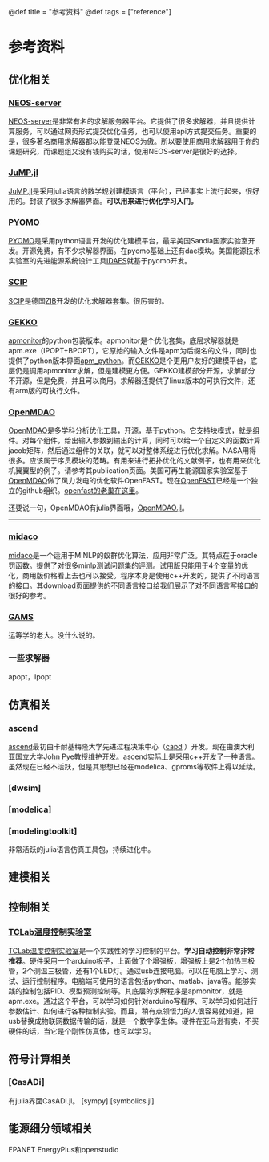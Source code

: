 @def title = "参考资料"
@def tags = ["reference"]

# 参考资料

## 优化相关

### [NEOS-server](https://neos-server.org/neos/)
[NEOS-server](https://neos-server.org/neos/)是非常有名的求解服务器平台。它提供了很多求解器，并且提供计算服务，可以通过网页形式提交优化任务，也可以使用api方式提交任务。重要的是，很多著名商用求解器都以能登录NEOS为傲。所以要使用商用求解器用于你的课题研究，而课题组又没有钱购买的话，使用NEOS-server是很好的选择。

### [JuMP.jl](https://jump.dev/JuMP.jl/)
[JuMP.jl](https://jump.dev/JuMP.jl/)是采用julia语言的数学规划建模语言（平台），已经事实上流行起来，很好用的。封装了很多求解器界面。**可以用来进行优化学习入门。**

### [PYOMO](http://www.pyomo.org/)
[PYOMO](http://www.pyomo.org/)是采用python语言开发的优化建模平台，最早美国Sandia国家实验室开发。开源免费，有不少求解器界面。在pyomo基础上还有dae模块。美国能源技术实验室的先进能源系统设计工具[IDAES](https://idaes.org/)就基于pyomo开发。


### [SCIP](https://www.scipopt.org/)
[SCIP](https://www.scipopt.org/)是德国[ZIB](https://zib.de/)开发的优化求解器套集。很厉害的。

### [GEKKO](https://github.com/BYU-PRISM/GEKKO)

[apmonitor](http://apmonitor.com/)的python包装版本。apmonitor是个优化套集，底层求解器就是apm.exe（IPOPT+BPOPT），它原始的输入文件是apm为后缀名的文件，同时也提供了python版本界面[apm_python](https://github.com/APMonitor/apm_python)。而[GEKKO](https://github.com/BYU-PRISM/GEKKO)是个更用户友好的建模平台，底层仍是调用apmonitor求解，但是建模更方便。GEKKO建模部分开源，求解部分不开源，但是免费，并且可以商用。求解器还提供了linux版本的可执行文件，还有arm版的可执行文件。

### [OpenMDAO](https://openmdao.org/)
[OpenMDAO](https://openmdao.org/)是多学科分析优化工具，开源，基于python。它支持块模式，就是组件。对每个组件，给出输入参数到输出的计算，同时可以给一个自定义的函数计算jacob矩阵，然后通过组件的关联，就可以对整体系统进行优化求解。NASA用得很多。应该属于序贯模块的范畴。有用来进行拓扑优化的文献例子，也有用来优化机翼翼型的例子。请参考其publication页面。美国可再生能源国家实验室基于[OpenMDAO](https://openmdao.org/)做了风力发电的优化软件OpenFAST。现在[OpenFAST](https://github.com/OpenFAST/)已经是一个独立的github组织。[openfast的老巢在这里](https://github.com/OpenFAST/openfast)。

还要说一句，OpenMDAO有julia界面哦，[OpenMDAO.jl](https://github.com/byuflowlab/OpenMDAO.jl)。

----
### [midaco](http://www.midaco-solver.com/)

[midaco](http://www.midaco-solver.com/)是一个适用于MINLP的蚁群优化算法，应用非常广泛。其特点在于oracle罚函数。提供了对很多minlp测试问题集的评测。试用版只能用于4个变量的优化，商用版价格看上去也可以接受。程序本身是使用c++开发的，提供了不同语言的接口。其download页面提供的不同语言接口给我们展示了对不同语言写接口的很好的参考。

### [GAMS](https://www.gams.com/)
运筹学的老大。没什么说的。

### 一些求解器
apopt，Ipopt

## 仿真相关
### [ascend](https://ascend4.org/)
[ascend](https://ascend4.org/)最初由卡耐基梅隆大学先进过程决策中心（[capd](http://capd.cheme.cmu.edu/) ）开发。现在由澳大利亚国立大学John Pye教授维护开发。ascend实际上是采用c++开发了一种语言。虽然现在已经不活跃，但是其思想已经在modelica、gproms等软件上得以延续。

### [dwsim]

### [modelica]

### [modelingtoolkit]
非常活跃的julia语言仿真工具包，持续进化中。

## 建模相关

## 控制相关

### [TCLab温度控制实验室](http://apmonitor.com/pdc/index.php/Main/ArduinoTemperatureControl)
[TCLab温度控制实验室](http://apmonitor.com/pdc/index.php/Main/ArduinoTemperatureControl)是一个实践性的学习控制的平台。**学习自动控制非常非常推荐**。硬件采用一个arduino板子，上面做了个增强板，增强板上是2个加热三极管，2个测温三极管，还有1个LED灯。通过usb连接电脑。可以在电脑上学习、测试、运行控制程序。电脑端可使用的语言包括python、matlab、java等。能够实践的控制包括PID、模型预测控制等。其底层的求解程序是apmonitor，就是apm.exe。通过这个平台，可以学习如何针对arduino写程序、可以学习如何进行参数估计、如何进行各种控制实验。而且，稍有点领悟力的人很容易就知道，把usb替换成物联网数据传输的话，就是一个数字孪生体。硬件在亚马逊有卖，不买硬件的话，当它是个刚性仿真体，也可以学习。

## 符号计算相关
### [CasADi]
有julia界面CasADi.jl。
[sympy]
[symbolics.jl]

## 能源细分领域相关
EPANET
EnergyPlus和openstudio
<!-- 
AnyMOD.jl


arduino


Catalyst.jl
CellMLToolkit.jl
CoupledODETools.jl
cvxopt
cyres
dymos
EnergyBasedModels.jl
EnergyModels.jl

EnergySystemModeling.jl

FOQUS
GasModels.jl
GasNetworkOptimization

GlobalEnergyGIS

indico-slac
InfrastructureModels.jl
InfrastructureSystems.jl

JuliaFEM.jl
JuliaFMI
jupyter-CAF-kernel
MINLPinstances
MINLPLib.jl
modelica-json
ModelingToolkit.jl
mystic
nlpy
Numberjack

pagmo2
Plasmo.jl
PlasmoCompute.jl
PowerGraphics.jl
PowerModels.jl
PowerSimulations.jl
PowerSystems.jl
PowerSystemsTestData
PSA.jl
pyipopt
pykrylov
REoptLite
SBML2Julia
SBMLToolkit.jl
SIIPExamples.jl
Sims.jl
SmoWeb
soep
SolarResourceModelsandTools
spine-project.org
WaterModels.jl
WaterSystems.jl
WNTR
-->
